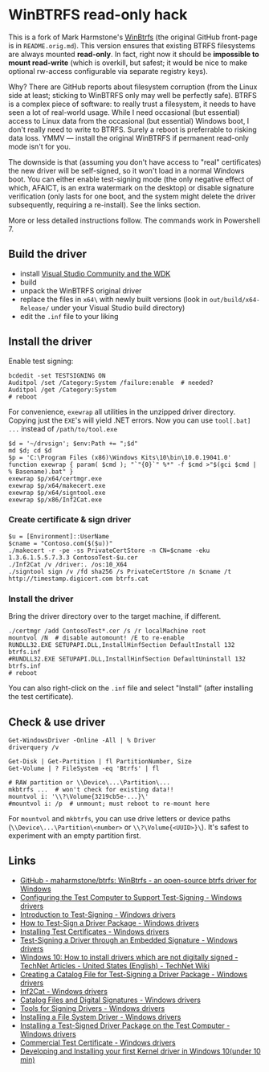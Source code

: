 # WinBTRFS read-only hack

This is a fork of Mark Harmstone's [WinBtrfs](https://github.com/maharmstone/btrfs) (the original GitHub front-page is in `README.orig.md`). This version ensures that existing BTRFS filesystems are always mounted **read-only**. In fact, right now it should be **impossible to mount read-write** (which is overkill, but safest; it would be nice to make optional rw-access configurable via separate registry keys).

Why? There are GitHub reports about filesystem corruption (from the Linux side at least; sticking to WinBTRFS only may well be perfectly safe). BTRFS is a complex piece of software: to really trust a filesystem, it needs to have seen a lot of real-world usage. While I need occasional (but essential) access to Linux data from the occasional (but essential) Windows boot, I don't really need to write to BTRFS. Surely a reboot is preferrable to risking data loss. YMMV &mdash; install the original WinBTRFS if permanent read-only mode isn't for you.

The downside is that (assuming you don't have access to "real" certificates) the new driver will be self-signed, so it won't load in a normal Windows boot. You can either enable test-signing mode (the only negative effect of which, AFAICT, is an extra watermark on the desktop) or disable signature verification (only lasts for one boot, and the system might delete the driver subsequently, requiring a re-install). See the links section.

More or less detailed instructions follow. The commands work in Powershell 7.

## Build the driver

- install [Visual Studio Community and the WDK](https://docs.microsoft.com/en-us/windows-hardware/drivers/download-the-wdk)
- build
- unpack the WinBTRFS original driver
- replace the files in `x64\` with newly built versions (look in `out/build/x64-Release/` under your Visual Studio build directory)
- edit the `.inf` file to your liking

## Install the driver

Enable test signing:
```
bcdedit -set TESTSIGNING ON
Auditpol /set /Category:System /failure:enable  # needed?
Auditpol /get /Category:System
# reboot
```

For convenience, `exewrap` all utilities in the unzipped driver directory. Copying just the `EXE`'s will yield .NET errors. Now you can use `tool[.bat] ...` instead of `/path/to/tool.exe`
```
$d = '~/drvsign'; $env:Path += ";$d"
md $d; cd $d
$p = 'C:\Program Files (x86)\Windows Kits\10\bin\10.0.19041.0'
function exewrap { param( $cmd ); "`"{0}`" %*" -f $cmd >"$(gci $cmd | % Basename).bat" }
exewrap $p/x64/certmgr.exe
exewrap $p/x64/makecert.exe
exewrap $p/x64/signtool.exe
exewrap $p/x86/Inf2Cat.exe
```

### Create certificate & sign driver

```
$u = [Environment]::UserName
$cname = "Contoso.com($($u))"
./makecert -r -pe -ss PrivateCertStore -n CN=$cname -eku 1.3.6.1.5.5.7.3.3 ContosoTest-$u.cer
./Inf2Cat /v /driver:. /os:10_X64
./signtool sign /v /fd sha256 /s PrivateCertStore /n $cname /t http://timestamp.digicert.com btrfs.cat
```

### Install the driver

Bring the driver directory over to the target machine, if different.

```
./certmgr /add ContosoTest*.cer /s /r localMachine root
mountvol /N  # disable automount! /E to re-enable
RUNDLL32.EXE SETUPAPI.DLL,InstallHinfSection DefaultInstall 132 btrfs.inf
#RUNDLL32.EXE SETUPAPI.DLL,InstallHinfSection DefaultUninstall 132 btrfs.inf
# reboot
```

You can also right-click on the `.inf` file and select "Install" (after installing the test certificate).

## Check & use driver

```
Get-WindowsDriver -Online -All | % Driver
driverquery /v

Get-Disk | Get-Partition | fl PartitionNumber, Size
Get-Volume | ? FileSystem -eq 'Btrfs' | fl

# RAW partition or \\Device\...\Partition\...
mkbtrfs ...  # won't check for existing data!!
mountvol i: '\\?\Volume{3219cb5e-...}\'
#mountvol i: /p  # unmount; must reboot to re-mount here
```

For `mountvol` and `mkbtrfs`, you can use drive letters or device paths (`\\Device\...\Partition\<number>` or `\\?\Volume{<UUID>}\`). It's safest to experiment with an empty partition first.


## Links

- [GitHub - maharmstone/btrfs: WinBtrfs - an open-source btrfs driver for Windows](https://github.com/maharmstone/btrfs)
- [Configuring the Test Computer to Support Test-Signing - Windows drivers](https://docs.microsoft.com/en-us/windows-hardware/drivers/install/configuring-the-test-computer-to-support-test-signing)
- [Introduction to Test-Signing - Windows drivers](https://docs.microsoft.com/en-us/windows-hardware/drivers/install/introduction-to-test-signing)
- [How to Test-Sign a Driver Package - Windows drivers](https://docs.microsoft.com/en-us/windows-hardware/drivers/install/how-to-test-sign-a-driver-package)
- [Installing Test Certificates - Windows drivers](https://docs.microsoft.com/en-us/windows-hardware/drivers/install/installing-test-certificates)
- [Test-Signing a Driver through an Embedded Signature - Windows drivers](https://docs.microsoft.com/en-us/windows-hardware/drivers/install/test-signing-a-driver-through-an-embedded-signature)
- [Windows 10: How to install drivers which are not digitally signed - TechNet Articles - United States (English) - TechNet Wiki](https://social.technet.microsoft.com/wiki/contents/articles/51875.windows-10-how-to-install-drivers-which-are-not-digitally-signed.aspx)
- [Creating a Catalog File for Test-Signing a Driver Package - Windows drivers](https://docs.microsoft.com/en-us/windows-hardware/drivers/install/creating-a-catalog-file-for-test-signing-a-driver-package)
- [Inf2Cat - Windows drivers](https://docs.microsoft.com/en-us/windows-hardware/drivers/devtest/inf2cat)
- [Catalog Files and Digital Signatures - Windows drivers](https://docs.microsoft.com/en-us/windows-hardware/drivers/install/catalog-files)
- [Tools for Signing Drivers - Windows drivers](https://docs.microsoft.com/en-us/windows-hardware/drivers/devtest/tools-for-signing-drivers)
- [Installing a File System Driver - Windows drivers](https://docs.microsoft.com/en-us/windows-hardware/drivers/ifs/installing-a-file-system-driver)
- [Installing a Test-Signed Driver Package on the Test Computer - Windows drivers](https://docs.microsoft.com/en-us/windows-hardware/drivers/install/installing-a-test-signed-driver-package-on-the-test-computer)
- [Commercial Test Certificate - Windows drivers](https://docs.microsoft.com/en-us/windows-hardware/drivers/install/commercial-test-certificate)
- [Developing and Installing your first Kernel driver in Windows 10(under 10 min)](https://nixhacker.com/creating-and-loading-your-first-kernel-driver-in-windows-10/)

